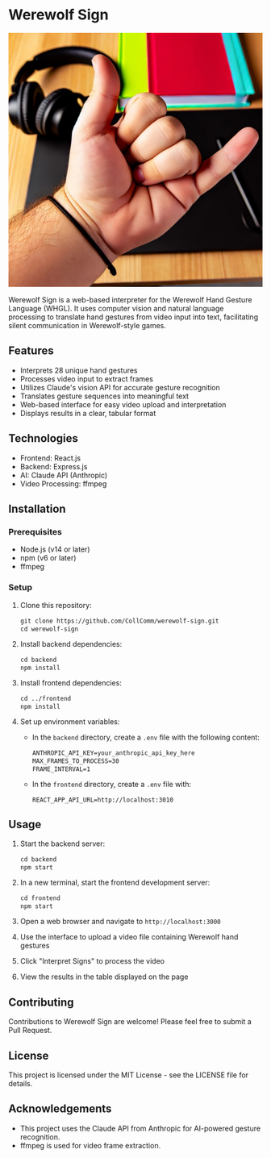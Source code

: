 # Werewolf Sign

![Werewolf Sign](./werewolf_sign_6.jpg)

Werewolf Sign is a web-based interpreter for the Werewolf Hand Gesture Language (WHGL). It uses computer vision and natural language processing to translate hand gestures from video input into text, facilitating silent communication in Werewolf-style games.

## Features

- Interprets 28 unique hand gestures
- Processes video input to extract frames
- Utilizes Claude's vision API for accurate gesture recognition
- Translates gesture sequences into meaningful text
- Web-based interface for easy video upload and interpretation
- Displays results in a clear, tabular format

## Technologies

- Frontend: React.js
- Backend: Express.js
- AI: Claude API (Anthropic)
- Video Processing: ffmpeg

## Installation

### Prerequisites

- Node.js (v14 or later)
- npm (v6 or later)
- ffmpeg

### Setup

1. Clone this repository:
   ```
   git clone https://github.com/CollComm/werewolf-sign.git
   cd werewolf-sign
   ```

2. Install backend dependencies:
   ```
   cd backend
   npm install
   ```

3. Install frontend dependencies:
   ```
   cd ../frontend
   npm install
   ```

4. Set up environment variables:
    - In the `backend` directory, create a `.env` file with the following content:
      ```
      ANTHROPIC_API_KEY=your_anthropic_api_key_here
      MAX_FRAMES_TO_PROCESS=30
      FRAME_INTERVAL=1
      ```
    - In the `frontend` directory, create a `.env` file with:
      ```
      REACT_APP_API_URL=http://localhost:3010
      ```

## Usage

1. Start the backend server:
   ```
   cd backend
   npm start
   ```

2. In a new terminal, start the frontend development server:
   ```
   cd frontend
   npm start
   ```

3. Open a web browser and navigate to `http://localhost:3000`

4. Use the interface to upload a video file containing Werewolf hand gestures

5. Click "Interpret Signs" to process the video

6. View the results in the table displayed on the page

## Contributing

Contributions to Werewolf Sign are welcome! Please feel free to submit a Pull Request.

## License

This project is licensed under the MIT License - see the LICENSE file for details.

## Acknowledgements

- This project uses the Claude API from Anthropic for AI-powered gesture recognition.
- ffmpeg is used for video frame extraction.